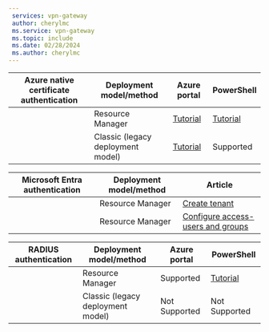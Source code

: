 ```yaml
---
 services: vpn-gateway
 author: cherylmc
 ms.service: vpn-gateway
 ms.topic: include
 ms.date: 02/28/2024
 ms.author: cherylmc
---
```



|**Azure native certificate authentication**|**Deployment model/method** | **Azure portal** | **PowerShell** |
|---|---|---|---|
|| Resource Manager | [Tutorial](../articles/vpn-gateway/vpn-gateway-howto-point-to-site-resource-manager-portal.md) | [Tutorial](../articles/vpn-gateway/vpn-gateway-howto-point-to-site-rm-ps.md)|
|| Classic (legacy deployment model)| [Tutorial](../articles/vpn-gateway/vpn-gateway-howto-point-to-site-classic-azure-portal.md) | Supported |


|**Microsoft Entra authentication**|**Deployment model/method** | **Article** |
|---|---|---|
||Resource Manager | [Create tenant](../articles/vpn-gateway/openvpn-azure-ad-tenant.md)|
||Resource Manager |[Configure access- users and groups](../articles/vpn-gateway/openvpn-azure-ad-tenant-multi-app.md)|


|**RADIUS authentication**|**Deployment model/method** | **Azure portal** | **PowerShell** |
|---|---|---|---|
|| Resource Manager | Supported | [Tutorial](../articles/vpn-gateway/point-to-site-how-to-radius-ps.md)|
|| Classic (legacy deployment model)| Not Supported | Not Supported |